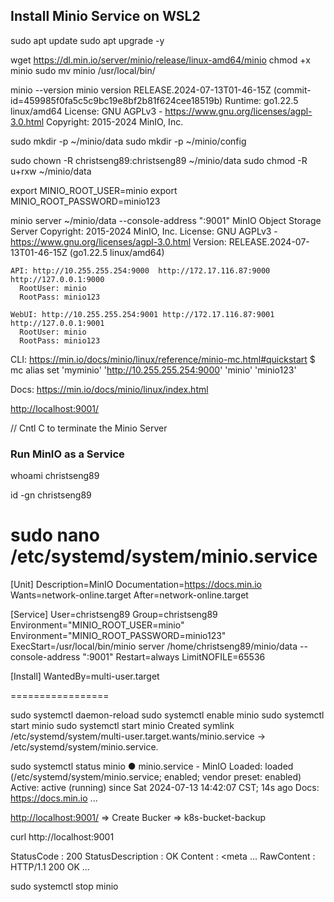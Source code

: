 ## Install Minio Service on WSL2

sudo apt update
sudo apt upgrade -y

wget https://dl.min.io/server/minio/release/linux-amd64/minio
chmod +x minio
sudo mv minio /usr/local/bin/

minio --version
  minio version RELEASE.2024-07-13T01-46-15Z (commit-id=459985f0fa5c5c9bc19e8bf2b81f624cee18519b)
  Runtime: go1.22.5 linux/amd64
  License: GNU AGPLv3 - https://www.gnu.org/licenses/agpl-3.0.html
  Copyright: 2015-2024 MinIO, Inc.

sudo mkdir -p ~/minio/data
sudo mkdir -p ~/minio/config

sudo chown -R christseng89:christseng89 ~/minio/data
sudo chmod -R u+rxw ~/minio/data

export MINIO_ROOT_USER=minio
export MINIO_ROOT_PASSWORD=minio123

minio server ~/minio/data --console-address ":9001"
    MinIO Object Storage Server
    Copyright: 2015-2024 MinIO, Inc.
    License: GNU AGPLv3 - https://www.gnu.org/licenses/agpl-3.0.html
    Version: RELEASE.2024-07-13T01-46-15Z (go1.22.5 linux/amd64)

    API: http://10.255.255.254:9000  http://172.17.116.87:9000  http://127.0.0.1:9000
      RootUser: minio
      RootPass: minio123

    WebUI: http://10.255.255.254:9001 http://172.17.116.87:9001 http://127.0.0.1:9001
      RootUser: minio
      RootPass: minio123

  CLI: https://min.io/docs/minio/linux/reference/minio-mc.html#quickstart
    $ mc alias set 'myminio' 'http://10.255.255.254:9000' 'minio' 'minio123'

  Docs: https://min.io/docs/minio/linux/index.html

<http://localhost:9001/>

// Cntl C to terminate the Minio Server 

### Run MinIO as a Service

whoami
  christseng89

id -gn
  christseng89

sudo nano /etc/systemd/system/minio.service
=================
[Unit]
Description=MinIO
Documentation=https://docs.min.io
Wants=network-online.target
After=network-online.target

[Service]
User=christseng89
Group=christseng89
Environment="MINIO_ROOT_USER=minio"
Environment="MINIO_ROOT_PASSWORD=minio123"
ExecStart=/usr/local/bin/minio server /home/christseng89/minio/data --console-address ":9001"
Restart=always
LimitNOFILE=65536

[Install]
WantedBy=multi-user.target

=================

sudo systemctl daemon-reload
sudo systemctl enable minio
sudo systemctl start minio
  sudo systemctl start minio
  Created symlink /etc/systemd/system/multi-user.target.wants/minio.service → /etc/systemd/system/minio.service.

sudo systemctl status minio
  ● minio.service - MinIO
      Loaded: loaded (/etc/systemd/system/minio.service; enabled; vendor preset: enabled)
      Active: active (running) since Sat 2024-07-13 14:42:07 CST; 14s ago
        Docs: https://docs.min.io
      ...

<http://localhost:9001/> => Create Bucker => k8s-bucket-backup

curl http://localhost:9001

  StatusCode        : 200
  StatusDescription : OK
  Content           : <!doctype html><html lang="en"><head><meta charset="utf-8"/><base href="/"/><meta 
  ...
  RawContent        : HTTP/1.1 200 OK
  ...

sudo systemctl stop minio
